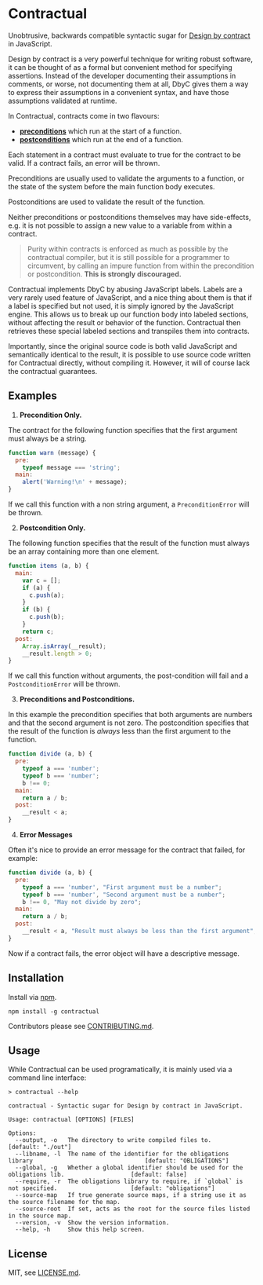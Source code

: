 # Contractual

Unobtrusive, backwards compatible syntactic sugar for [Design by contract](http://en.wikipedia.org/wiki/Design_by_contract) in JavaScript.

Design by contract is a very powerful technique for writing robust software, it can be thought of as a formal but convenient method for specifying assertions. Instead of the developer documenting their assumptions in comments, or worse, not documenting them at all, DbyC gives them a way to express their assumptions in a convenient syntax, and have those assumptions validated at runtime.

In Contractual, contracts come in two flavours:

- **[preconditions](http://en.wikipedia.org/wiki/Precondition)** which run at the start of a function.
- **[postconditions](http://en.wikipedia.org/wiki/Postcondition)** which run at the end of a function.

Each statement in a contract must evaluate to true for the contract to be valid. If a contract fails, an error will be thrown.

Preconditions are usually used to validate the arguments to a function, or the state of the system before the main function body executes.

Postconditions are used to validate the result of the function.

Neither preconditions or postconditions themselves may have side-effects, e.g. it is not possible to assign a new value to a variable from within a contract.

> Purity within contracts is enforced as much as possible by the contractual compiler, but it is still possible for a programmer to circumvent, by calling an impure function from within the precondition or postcondition. **This is strongly discouraged.**

Contractual implements DbyC by abusing JavaScript labels. Labels are a very rarely used feature of JavaScript, and a nice thing about them is that if a label is specified but not used, it is simply ignored by the JavaScript engine.
This allows us to break up our function body into labeled sections, without affecting the result or behavior of the function. Contractual then retrieves these special labeled sections and transpiles them into contracts.

Importantly, since the original source code is both valid JavaScript and semantically identical to the result, it is possible to use source code written for Contractual directly, without compiling it. However, it will of course lack the contractual guarantees.


## Examples

1. **Precondition Only.**

  The contract for the following function specifies that the first argument must always be a string.

  ```js
  function warn (message) {
    pre:
      typeof message === 'string';
    main:
      alert('Warning!\n' + message);
  }
  ```

  If we call this function with a non string argument, a `PreconditionError` will be thrown.


2. **Postcondition Only.**

  The following function specifies that the result of the function must always be an array containing more than one element.

  ```js
  function items (a, b) {
    main:
      var c = [];
      if (a) {
        c.push(a);
      }
      if (b) {
        c.push(b);
      }
      return c;
    post:
      Array.isArray(__result);
      __result.length > 0;
  }
  ```

  If we call this function without arguments, the post-condition will fail and a `PostconditionError` will be thrown.

3. **Preconditions and Postconditions.**

  In this example the precondition specifies that both arguments are numbers and that the second argument is not zero.
  The postcondition specifies that the result of the function is *always* less than the first argument to the function.

  ```js
  function divide (a, b) {
    pre:
      typeof a === 'number';
      typeof b === 'number';
      b !== 0;
    main:
      return a / b;
    post:
      __result < a;
  }
  ```

4. **Error Messages**

  Often it's nice to provide an error message for the contract that failed, for example:

  ```js
  function divide (a, b) {
    pre:
      typeof a === 'number', "First argument must be a number";
      typeof b === 'number', "Second argument must be a number";
      b !== 0, "May not divide by zero";
    main:
      return a / b;
    post:
      __result < a, "Result must always be less than the first argument";
  }
  ```

  Now if a contract fails, the error object will have a descriptive message.

## Installation

Install via [npm](http://npmjs.org/).

```
npm install -g contractual
```

Contributors please see [CONTRIBUTING.md](./CONTRIBUTING.md).

## Usage

While Contractual can be used programatically, it is mainly used via a command line interface:

```
> contractual --help
```

```
contractual - Syntactic sugar for Design by contract in JavaScript.

Usage: contractual [OPTIONS] [FILES]

Options:
  --output, -o   The directory to write compiled files to.                                             [default: "./out"]
  --libname, -l  The name of the identifier for the obligations library                                [default: "OBLIGATIONS"]
  --global, -g   Whether a global identifier should be used for the obligations lib.                   [default: false]
  --require, -r  The obligations library to require, if `global` is not specified.                     [default: "obligations"]
  --source-map   If true generate source maps, if a string use it as the source filename for the map.
  --source-root  If set, acts as the root for the source files listed in the source map.
  --version, -v  Show the version information.
  --help, -h     Show this help screen.
```



## License

MIT, see [LICENSE.md](./LICENSE.md).